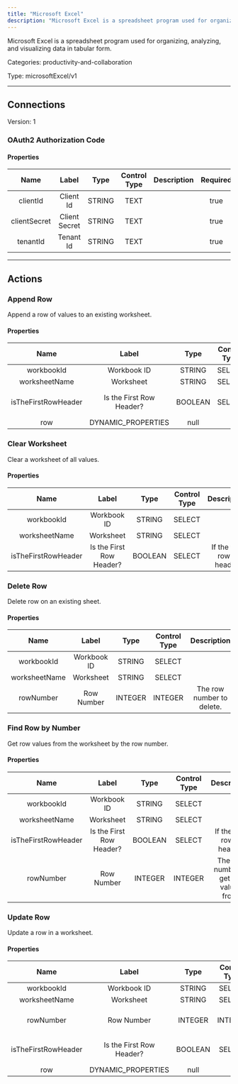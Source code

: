 ```yaml
---
title: "Microsoft Excel"
description: "Microsoft Excel is a spreadsheet program used for organizing, analyzing, and visualizing data in tabular form."
---
```


Microsoft Excel is a spreadsheet program used for organizing, analyzing, and visualizing data in tabular form.


Categories: productivity-and-collaboration


Type: microsoftExcel/v1

<hr />



## Connections

Version: 1


### OAuth2 Authorization Code

#### Properties

|      Name       |      Label     |     Type     |     Control Type     |     Description     |     Required        |
|:--------------:|:--------------:|:------------:|:--------------------:|:-------------------:|:-------------------:|
| clientId | Client Id | STRING | TEXT  |  | true  |
| clientSecret | Client Secret | STRING | TEXT  |  | true  |
| tenantId | Tenant Id | STRING | TEXT  |  | true  |





<hr />



## Actions


### Append Row
Append a row of values to an existing worksheet.

#### Properties

|      Name       |      Label     |     Type     |     Control Type     |     Description     |     Required        |
|:--------------:|:--------------:|:------------:|:--------------------:|:-------------------:|:-------------------:|
| workbookId | Workbook ID | STRING | SELECT  |  | true  |
| worksheetName | Worksheet | STRING | SELECT  |  | true  |
| isTheFirstRowHeader | Is the First Row Header? | BOOLEAN | SELECT  |  If the first row is header.  |  true  |
| row | DYNAMIC_PROPERTIES | null  |




### Clear Worksheet
Clear a worksheet of all values.

#### Properties

|      Name       |      Label     |     Type     |     Control Type     |     Description     |     Required        |
|:--------------:|:--------------:|:------------:|:--------------------:|:-------------------:|:-------------------:|
| workbookId | Workbook ID | STRING | SELECT  |  | true  |
| worksheetName | Worksheet | STRING | SELECT  |  | true  |
| isTheFirstRowHeader | Is the First Row Header? | BOOLEAN | SELECT  |  If the first row is header.  |  true  |




### Delete Row
Delete row on an existing sheet.

#### Properties

|      Name       |      Label     |     Type     |     Control Type     |     Description     |     Required        |
|:--------------:|:--------------:|:------------:|:--------------------:|:-------------------:|:-------------------:|
| workbookId | Workbook ID | STRING | SELECT  |  | true  |
| worksheetName | Worksheet | STRING | SELECT  |  | true  |
| rowNumber | Row Number | INTEGER | INTEGER  |  The row number to delete.  |  true  |




### Find Row by Number
Get row values from the worksheet by the row number.

#### Properties

|      Name       |      Label     |     Type     |     Control Type     |     Description     |     Required        |
|:--------------:|:--------------:|:------------:|:--------------------:|:-------------------:|:-------------------:|
| workbookId | Workbook ID | STRING | SELECT  |  | true  |
| worksheetName | Worksheet | STRING | SELECT  |  | true  |
| isTheFirstRowHeader | Is the First Row Header? | BOOLEAN | SELECT  |  If the first row is header.  |  true  |
| rowNumber | Row Number | INTEGER | INTEGER  |  The row number to get the values from.  |  true  |




### Update Row
Update a row in a worksheet.

#### Properties

|      Name       |      Label     |     Type     |     Control Type     |     Description     |     Required        |
|:--------------:|:--------------:|:------------:|:--------------------:|:-------------------:|:-------------------:|
| workbookId | Workbook ID | STRING | SELECT  |  | true  |
| worksheetName | Worksheet | STRING | SELECT  |  | true  |
| rowNumber | Row Number | INTEGER | INTEGER  |  The row number to update.  |  true  |
| isTheFirstRowHeader | Is the First Row Header? | BOOLEAN | SELECT  |  If the first row is header.  |  true  |
| row | DYNAMIC_PROPERTIES | null  |






